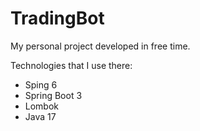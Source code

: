# TradingBot
My personal project developed in free time. 

Technologies that I use there:
- Sping 6
- Spring Boot 3 
- Lombok
- Java 17
